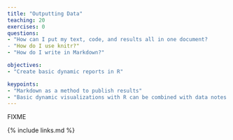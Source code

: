 ```yaml
---
title: "Outputting Data"
teaching: 20
exercises: 0
questions:
- "How can I put my text, code, and results all in one document?
- "How do I use knitr?"
- "How do I write in Markdown?"

objectives:
- "Create basic dynamic reports in R"

keypoints:
- "Markdown as a method to publish results"
- "Basic dynamic visualizations with R can be combined with data notes in RMarkdown"
---
```

FIXME

{% include links.md %}